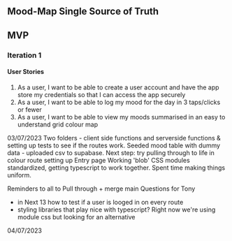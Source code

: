 ## Mood-Map Single Source of Truth

## MVP

### Iteration 1

#### User Stories

1. As a user, I want to be able to create a user account and have the app store my credentials so that I can access the app securely
2. As a user, I want to be able to log my mood for the day in 3 taps/clicks or fewer
3. As a user, I want to be able to view my moods summarised in an easy to understand grid colour map

03/07/2023
Two folders - client side functions and serverside functions & setting up tests to see if the routes work.
Seeded mood table with dummy data - uploaded csv to supabase. Next step: try pulling through to life in colour route
setting up Entry page
Working 'blob' CSS modules standardized, getting typescript to work together. Spent time making things uniform.

Reminders to all to Pull through + merge main
Questions for Tony

- in Next 13 how to test if a user is looged in on every route
- styling libraries that play nice with typescript? Right now we're using module css but looking for an alternative

04/07/2023
